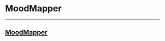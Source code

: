 # MoodMapper

-----------------------------------------------------------------------
[MoodMapper](https://moodmapper-3fps5ja3prwnjwjndxnvwo.streamlit.app/)
-----------------------------------------------------------------------

